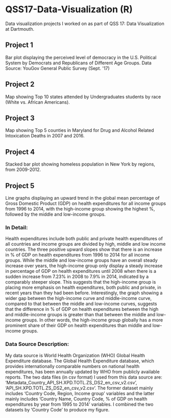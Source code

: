 # QSS17-Data-Visualization (R)
Data visualization projects I worked on as part of QSS 17: Data Visualization at Dartmouth.

## Project 1
Bar plot displaying the perceived level of democracy in the U.S. Political System by Democrats and Republicans of Different Age Groups. 
Data Source: YouGov General Public Survey (Sept. '17)

## Project 2
Map showing Top 10 states attended by Undergraduates students by race (White vs. African Americans).

## Project 3
Map showing Top 5 counties in Maryland for Drug and Alcohol Related Intoxication Deaths in 2007 and 2016.

## Project 4
Stacked bar plot showing homeless population in New York by regions, from 2009-2012.

## Project 5
Line graphs displaying an upward trend in the global mean percentage of Gross Domestic Product (GDP) on health expenditures for all income groups from 1996 to 2014, with the high-income group showing the highest %, followed by the middle and low-income groups.

### In Detail:
Health expenditures include both public and private health expenditures of all countries and income groups are divided by high, middle and low income countries.
The three positive upward slopes show that there is an increase in % of GDP on health expenditures from 1996 to 2014 for all income groups. While the middle and low-income groups have an overall steady increase over years, the high-income group only display a steady increase in percentage of GDP on health expenditures until 2008 when there is a sudden increase from 7.23% in 2008 to 7.9% in 2014, indicated by a comparably steeper slope. This suggests that the high-income group is placing more emphasis on health expenditures, both public and private, in recent years than they had been before.
Interestingly, the graph showing a wider gap between the high-income curve and middle-income curve, compared to that between the middle and low-income curves, suggests that the difference in % of GDP on health expenditures between the high and middle-income groups is greater than that between the middle and low-income groups. In other words, the high-income group globally has a more prominent share of their GDP on health expenditures than middle and low-income groups.

### Data Source Description:
My data source is World Health Organization (WHO) Global Health Expenditure database. The Global Health Expenditure database, which provides internationally comparable numbers on national health expenditures, has been annually updated by WHO from publicly available reports. The two data files (in csv format) I used from this data source are: ‘Metadata_Country_API_SH.XPD.TOTL.ZS_DS2_en_csv_v2.csv’, ‘API_SH.XPD.TOTL.ZS_DS2_en_csv_v2.csv’. 
The former dataset mainly includes ‘Country Code, Region, Income group’ variables and the latter mainly includes ‘Country Name, Country Code, % of GDP on health expenditures by year from 1995 to 2014’ variables. I combined the two datasets by ‘Country Code’ to produce my figure.

